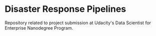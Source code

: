 # Disaster Response Pipelines
Repository related to project submission at Udacity's Data Scientist for Enterprise Nanodegree Program.
